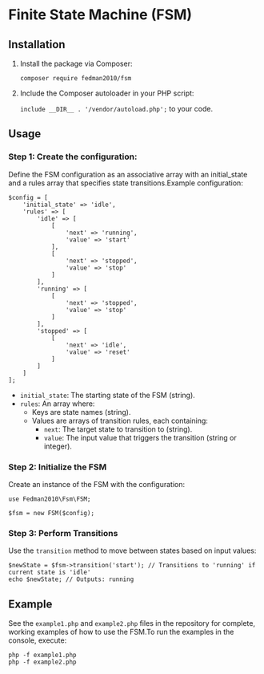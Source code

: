 # Finite State Machine (FSM)

## Installation

1. Install the package via Composer:

    `composer require fedman2010/fsm`

2. Include the Composer autoloader in your PHP script:

    `include __DIR__ . '/vendor/autoload.php';` to your code.

## Usage

### Step 1: Create the configuration:

Define the FSM configuration as an associative array with an initial_state and a rules array that specifies state transitions.Example configuration:
```
$config = [
    'initial_state' => 'idle',
    'rules' => [
        'idle' => [
            [
                'next' => 'running',
                'value' => 'start'
            ],
            [
                'next' => 'stopped',
                'value' => 'stop'
            ]
        ],
        'running' => [
            [
                'next' => 'stopped',
                'value' => 'stop'
            ]
        ],
        'stopped' => [
            [
                'next' => 'idle',
                'value' => 'reset'
            ]
        ]
    ]
];
```
* `initial_state`: The starting state of the FSM (string).
* `rules`: An array where:
    * Keys are state names (string).
    * Values are arrays of transition rules, each containing:
        * `next`: The target state to transition to (string).
        * `value`: The input value that triggers the transition (string or integer).


### Step 2: Initialize the FSM

Create an instance of the FSM with the configuration:

```
use Fedman2010\Fsm\FSM;

$fsm = new FSM($config);
```

### Step 3: Perform Transitions

Use the `transition` method to move between states based on input values:
```
$newState = $fsm->transition('start'); // Transitions to 'running' if current state is 'idle'
echo $newState; // Outputs: running
```

## Example

See the `example1.php` and `example2.php` files in the repository for complete, working examples of how to use the FSM.To run the examples in the console, execute:

```
php -f example1.php
php -f example2.php
```
